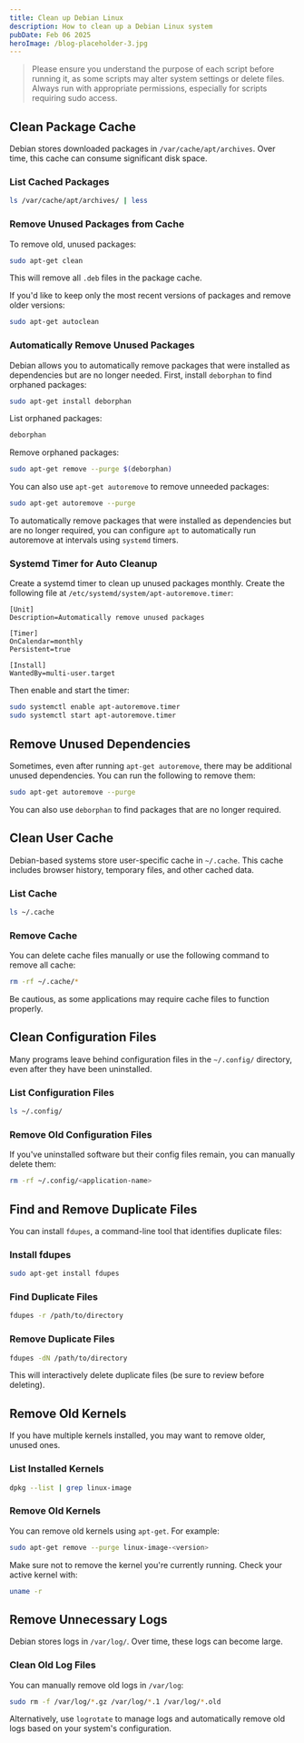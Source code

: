 ```yaml
---
title: Clean up Debian Linux
description: How to clean up a Debian Linux system
pubDate: Feb 06 2025
heroImage: /blog-placeholder-3.jpg
---
```

> Please ensure you understand the purpose of each script before running it, as some scripts may alter system settings or delete files. Always run with appropriate permissions, especially for scripts requiring sudo access.
## Clean Package Cache
Debian stores downloaded packages in `/var/cache/apt/archives`. Over time, this cache can consume significant disk space.

### List Cached Packages
```bash
ls /var/cache/apt/archives/ | less
```

### Remove Unused Packages from Cache
To remove old, unused packages:
```bash
sudo apt-get clean
```
This will remove all `.deb` files in the package cache.

If you'd like to keep only the most recent versions of packages and remove older versions:
```bash
sudo apt-get autoclean
```

### Automatically Remove Unused Packages
Debian allows you to automatically remove packages that were installed as dependencies but are no longer needed. First, install `deborphan` to find orphaned packages:
```bash
sudo apt-get install deborphan
```

List orphaned packages:
```bash
deborphan
```

Remove orphaned packages:
```bash
sudo apt-get remove --purge $(deborphan)
```

You can also use `apt-get autoremove` to remove unneeded packages:
```bash
sudo apt-get autoremove --purge
```

To automatically remove packages that were installed as dependencies but are no longer required, you can configure `apt` to automatically run autoremove at intervals using `systemd` timers.

### Systemd Timer for Auto Cleanup
Create a systemd timer to clean up unused packages monthly. Create the following file at `/etc/systemd/system/apt-autoremove.timer`:
```
[Unit]
Description=Automatically remove unused packages

[Timer]
OnCalendar=monthly
Persistent=true

[Install]
WantedBy=multi-user.target
```

Then enable and start the timer:
```bash
sudo systemctl enable apt-autoremove.timer
sudo systemctl start apt-autoremove.timer
```

## Remove Unused Dependencies
Sometimes, even after running `apt-get autoremove`, there may be additional unused dependencies. You can run the following to remove them:

```bash
sudo apt-get autoremove --purge
```

You can also use `deborphan` to find packages that are no longer required.

## Clean User Cache
Debian-based systems store user-specific cache in `~/.cache`. This cache includes browser history, temporary files, and other cached data.

### List Cache
```bash
ls ~/.cache
```

### Remove Cache
You can delete cache files manually or use the following command to remove all cache:
```bash
rm -rf ~/.cache/*
```

Be cautious, as some applications may require cache files to function properly.

## Clean Configuration Files
Many programs leave behind configuration files in the `~/.config/` directory, even after they have been uninstalled.

### List Configuration Files
```bash
ls ~/.config/
```

### Remove Old Configuration Files
If you've uninstalled software but their config files remain, you can manually delete them:
```bash
rm -rf ~/.config/<application-name>
```

## Find and Remove Duplicate Files
You can install `fdupes`, a command-line tool that identifies duplicate files:

### Install fdupes
```bash
sudo apt-get install fdupes
```

### Find Duplicate Files
```bash
fdupes -r /path/to/directory
```

### Remove Duplicate Files
```bash
fdupes -dN /path/to/directory
```
This will interactively delete duplicate files (be sure to review before deleting).

## Remove Old Kernels
If you have multiple kernels installed, you may want to remove older, unused ones.

### List Installed Kernels
```bash
dpkg --list | grep linux-image
```

### Remove Old Kernels
You can remove old kernels using `apt-get`. For example:
```bash
sudo apt-get remove --purge linux-image-<version>
```
Make sure not to remove the kernel you're currently running. Check your active kernel with:
```bash
uname -r
```

## Remove Unnecessary Logs
Debian stores logs in `/var/log/`. Over time, these logs can become large.

### Clean Old Log Files
You can manually remove old logs in `/var/log`:
```bash
sudo rm -f /var/log/*.gz /var/log/*.1 /var/log/*.old
```

Alternatively, use `logrotate` to manage logs and automatically remove old logs based on your system's configuration.